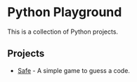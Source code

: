 # Python Playground

This is a collection of Python projects.

## Projects

- [Safe](./safe/) - A simple game to guess a code.

